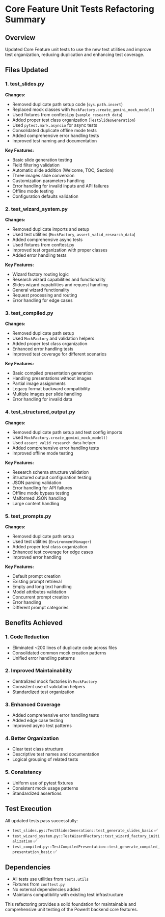 # Core Feature Unit Tests Refactoring Summary

## Overview
Updated Core Feature unit tests to use the new test utilities and improve test organization, reducing duplication and enhancing test coverage.

## Files Updated

### 1. test_slides.py
**Changes:**
- Removed duplicate path setup code (`sys.path.insert`)
- Replaced mock classes with `MockFactory.create_gemini_mock_model()`
- Used fixtures from conftest.py (`sample_research_data`)
- Added proper test class organization (`TestSlidesGeneration`)
- Used `pytest.mark.asyncio` for async tests
- Consolidated duplicate offline mode tests
- Added comprehensive error handling tests
- Improved test naming and documentation

**Key Features:**
- Basic slide generation testing
- Field filtering validation
- Automatic slide addition (Welcome, TOC, Section)
- Three images slide conversion
- Customization parameters handling
- Error handling for invalid inputs and API failures
- Offline mode testing
- Configuration defaults validation

### 2. test_wizard_system.py
**Changes:**
- Removed duplicate imports and setup
- Used test utilities (`MockFactory`, `assert_valid_research_data`)
- Added comprehensive async tests
- Used fixtures from conftest.py
- Improved test organization with proper classes
- Added error handling tests

**Key Features:**
- Wizard factory routing logic
- Research wizard capabilities and functionality
- Slides wizard capabilities and request handling
- General wizard functionality
- Request processing and routing
- Error handling for edge cases

### 3. test_compiled.py
**Changes:**
- Removed duplicate path setup
- Used `MockFactory` and validation helpers
- Added proper test class organization
- Enhanced error handling tests
- Improved test coverage for different scenarios

**Key Features:**
- Basic compiled presentation generation
- Handling presentations without images
- Partial image assignments
- Legacy format backward compatibility
- Multiple images per slide handling
- Error handling for invalid data

### 4. test_structured_output.py
**Changes:**
- Removed duplicate path setup and test config imports
- Used `MockFactory.create_gemini_mock_model()`
- Used `assert_valid_research_data` helper
- Added comprehensive error handling tests
- Improved offline mode testing

**Key Features:**
- Research schema structure validation
- Structured output configuration testing
- JSON parsing validation
- Error handling for API failures
- Offline mode bypass testing
- Malformed JSON handling
- Large content handling

### 5. test_prompts.py
**Changes:**
- Removed duplicate path setup
- Used test utilities (`EnvironmentManager`)
- Added proper test class organization
- Enhanced test coverage for edge cases
- Improved error handling

**Key Features:**
- Default prompt creation
- Existing prompt retrieval
- Empty and long text handling
- Model attributes validation
- Concurrent prompt creation
- Error handling
- Different prompt categories

## Benefits Achieved

### 1. Code Reduction
- Eliminated ~200 lines of duplicate code across files
- Consolidated common mock creation patterns
- Unified error handling patterns

### 2. Improved Maintainability
- Centralized mock factories in `MockFactory`
- Consistent use of validation helpers
- Standardized test organization

### 3. Enhanced Coverage
- Added comprehensive error handling tests
- Added edge case testing
- Improved async test patterns

### 4. Better Organization
- Clear test class structure
- Descriptive test names and documentation
- Logical grouping of related tests

### 5. Consistency
- Uniform use of pytest fixtures
- Consistent mock usage patterns
- Standardized assertions

## Test Execution
All updated tests pass successfully:
- `test_slides.py::TestSlidesGeneration::test_generate_slides_basic` ✅
- `test_wizard_system.py::TestWizardFactory::test_wizard_factory_initialization` ✅
- `test_compiled.py::TestCompiledPresentation::test_generate_compiled_presentation_basic` ✅

## Dependencies
- All tests use utilities from `tests.utils`
- Fixtures from `conftest.py`
- No external dependencies added
- Maintains compatibility with existing test infrastructure

This refactoring provides a solid foundation for maintainable and comprehensive unit testing of the PowerIt backend core features.